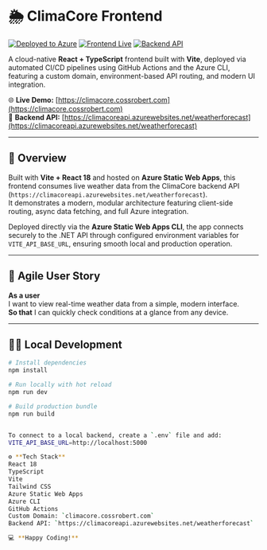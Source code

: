 # 🌦️ ClimaCore Frontend  

[![Deployed to Azure](https://img.shields.io/badge/Deployed%20to-Azure-blue?logo=microsoftazure&logoColor=white)](https://portal.azure.com)
[![Frontend Live](https://img.shields.io/website?url=https%3A%2F%2Fclimacore.cossrobert.com&label=Frontend)](https://climacore.cossrobert.com)
[![Backend API](https://img.shields.io/website?url=https%3A%2F%2Fclimacoreapi.azurewebsites.net%2Fweatherforecast&label=Backend%20API)](https://climacoreapi.azurewebsites.net/weatherforecast)

A cloud-native **React + TypeScript** frontend built with **Vite**, deployed via automated CI/CD pipelines using GitHub Actions and the Azure CLI, featuring a custom domain, environment-based API routing, and modern UI integration.

🌐 **Live Demo:** [https://climacore.cossrobert.com](https://climacore.cossrobert.com)  
🧩 **Backend API:** [https://climacoreapi.azurewebsites.net/weatherforecast](https://climacoreapi.azurewebsites.net/weatherforecast)

---

## 🧰 Overview  
Built with **Vite + React 18** and hosted on **Azure Static Web Apps**, this frontend consumes live weather data from the ClimaCore backend API (`https://climacoreapi.azurewebsites.net/weatherforecast`).  
It demonstrates a modern, modular architecture featuring client-side routing, async data fetching, and full Azure integration.

Deployed directly via the **Azure Static Web Apps CLI**, the app connects securely to the .NET API through configured environment variables for `VITE_API_BASE_URL`, ensuring smooth local and production operation.

---

## 🧩 Agile User Story  
**As a user**  
I want to view real-time weather data from a simple, modern interface.  
**So that** I can quickly check conditions at a glance from any device.

---

## 👨‍💻 Local Development  

```bash
# Install dependencies
npm install

# Run locally with hot reload
npm run dev

# Build production bundle
npm run build


To connect to a local backend, create a `.env` file and add:  
VITE_API_BASE_URL=http://localhost:5000  

⚙️ **Tech Stack**  
React 18  
TypeScript  
Vite  
Tailwind CSS  
Azure Static Web Apps  
Azure CLI  
GitHub Actions  
Custom Domain: `climacore.cossrobert.com`  
Backend API: `https://climacoreapi.azurewebsites.net/weatherforecast`  

💻 **Happy Coding!**
